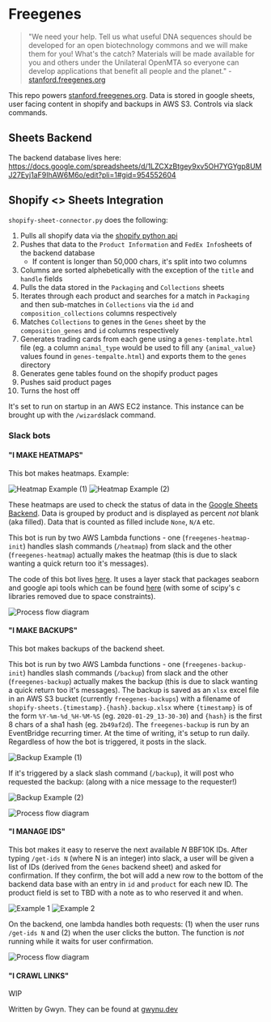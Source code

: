 # Freegenes

> "We need your help. Tell us what useful DNA sequences should be developed for an open biotechnology commons and we will make them for you! What's the catch? Materials will be made available for you and others under the Unilateral OpenMTA so everyone can develop applications that benefit all people and the planet." - [stanford.freegenes.org](https://stanford.freegenes.org)

This repo powers [stanford.freegenes.org](stanford.freegenes.org). Data is stored in google sheets, user facing content in shopify and backups in AWS S3. Controls via slack commands.

## Sheets Backend

The backend database lives here: https://docs.google.com/spreadsheets/d/1LZCXzBtgey9xv5OH7YGYgp8UMJ27Eyj1aF9IhAW6M6o/edit?pli=1#gid=954552604

## Shopify <> Sheets Integration

`shopify-sheet-connector.py` does the following:

1. Pulls all shopify data via the [shopify python api](https://github.com/Shopify/shopify_python_api)
1. Pushes that data to the `Product Information` and `FedEx Info`sheets of the backend database
	- If content is longer than 50,000 chars, it's split into two columns
1. Columns are sorted alphebetically with the exception of the `title` and `handle` fields
1. Pulls the data stored in the `Packaging` and `Collections` sheets
1. Iterates through each product and searches for a match in `Packaging` and then sub-matches in `Collections` via the `id` and `composition_collections` columns respectively
1. Matches `Collections` to genes in the `Genes` sheet by the `composition_genes` and `id` columns respectively
1. Generates trading cards from each gene using a `genes-template.html` file (eg. a column `animal_type` would be used to fill any `{animal_value}` values found in `genes-tempalte.html`) and exports them to the `genes` directory
1. Generates gene tables found on the shopify product pages
1. Pushes said product pages
1. Turns the host off

It's set to run on startup in an AWS EC2 instance. This instance can be brought up with the `/wizard`slack command. 

### Slack bots

#### "I MAKE HEATMAPS"

This bot makes heatmaps. Example:

![Heatmap Example (1)](./docs/freegenes-heatmap-output1.png)
![Heatmap Example (2)](./docs/freegenes-heatmap-output2.png)

These heatmaps are used to check the status of data in the [Google Sheets Backend](#sheets-backend). Data is grouped by product and is displayed as percent *not* blank (aka filled). Data that is counted as filled include `None`, `N/A` etc.

This bot is run by two AWS Lambda functions - one (`freegenes-heatmap-init`) handles slash commands (`/heatmap`) from slack and the other (`freegenes-heatmap`) actually makes the heatmap (this is due to slack wanting a quick return too it's messages).

The code of this bot lives [here](./code/slack-bots/heatmaps). It uses a layer stack that packages seaborn and google api tools which can be found [here](./code/slack-bots/layers/) (with some of scipy's c libraries removed due to space constraints).

![Process flow diagram](./docs/heatmap.svg)

#### "I MAKE BACKUPS"

This bot makes backups of the backend sheet.

This bot is run by two AWS Lambda functions - one (`freegenes-backup-init`) handles slash commands (`/backup`) from slack and the other (`freegenes-backup`) actually makes the backup (this is due to slack wanting a quick return too it's messages). The backup is saved as an `xlsx` excel file in an AWS S3 bucket (currently `freegenes-backups`) with a filename of `shopify-sheets.{timestamp}.{hash}.backup.xlsx` where `{timestamp}` is of the form `%Y-%m-%d_%H-%M-%S` (eg. `2020-01-29_13-30-30`) and `{hash}` is the first 8 chars of a sha1 hash (eg. `2b49af2d`). The `freegenes-backup` is run by an EventBridge recurring timer. At the time of writing, it's setup to run daily. Regardless of how the bot is triggered, it posts in the slack. 

![Backup Example (1)](./docs/freegenes-backup-example1.png)

If it's triggered by a slack slash command (`/backup`), it will post who requested the backup: (along with a nice message to the requester!)

![Backup Example (2)](./docs/freegenes-backup-example2.png)

![Process flow diagram](./docs/backup.svg)

#### "I MANAGE IDS"

This bot makes it easy to reserve the next available *N* BBF10K IDs. After typing `/get-ids N` (where N is an integer) into slack, a user will be given a list of IDs (derived from the `Genes` backend sheet) and asked for confirmation. If they confirm, the bot will add a new row to the bottom of the backend data base with an entry in `id` and `product` for each new ID. The product field is set to TBD with a note as to who reserved it and when.

![Example 1](./docs/freegenes-getnewids-example1.png)
![Example 2](./docs/freegenes-getnewids-example2.png)

On the backend, one lambda handles both requests: (1) when the user runs `/get-ids N` and (2) when the user clicks the button. The function is *not* running while it waits for user confirmation.

![Process flow diagram](./docs/ids.svg)


#### "I CRAWL LINKS"

WIP 

Written by Gwyn. They can be found at [gwynu.dev](http://gwynu.dev)
